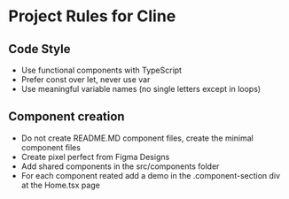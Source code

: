 # Project Rules for Cline

## Code Style
- Use functional components with TypeScript
- Prefer const over let, never use var
- Use meaningful variable names (no single letters except in loops)

## Component creation
- Do not create README.MD component files, create the minimal component files
- Create pixel perfect from Figma Designs
- Add shared components in the src/components folder
- For each component reated add a demo in the .component-section div at the Home.tsx page
